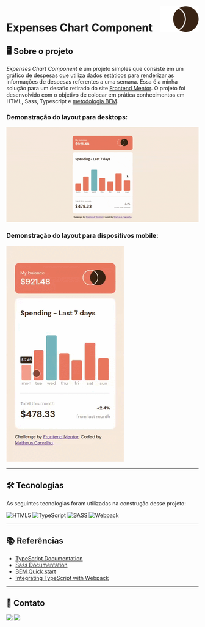 <a href="https://frontend-store-app.vercel.app/" target="_blank">
  <img src="./images/logo.svg" alt="Logo do projeto" align="right" width="100">
</a>

# Expenses Chart Component 
## 🖥 Sobre o projeto

_Expenses Chart Component_ é um projeto simples que consiste em um gráfico de despesas que utiliza dados estáticos para renderizar as informações de despesas referentes a uma semana. Essa é a minha solução para um desafio retirado do site [Frontend Mentor](https://www.frontendmentor.io/home). O projeto foi desenvolvido com o objetivo de colocar em prática conhecimentos em HTML, Sass, Typescript e [metodologia BEM](https://en.bem.info/methodology/).

### Demonstração do layout para desktops:
<img src="./assets/desktop-gif.gif" alt="Demonstração do app" >

### Demonstração do layout para dispositivos mobile:
<img src="./assets/mobile-gif.gif" alt="Demonstração do app" >

---
## 🛠️ Tecnologias
As seguintes tecnologias foram utilizadas na construção desse projeto:

![HTML5](https://img.shields.io/badge/html5-%23E34F26.svg?style=for-the-badge&logo=html5&logoColor=white&color=ec775f)
![TypeScript](https://img.shields.io/badge/typescript-%23007ACC.svg?style=for-the-badge&logo=typescript&logoColor=white&color=ec775f)
[![SASS](https://img.shields.io/badge/SASS-hotpink.svg?style=for-the-badge&logo=SASS&logoColor=white&color=ec775f)](https://sass-lang.com/)
![Webpack](https://img.shields.io/badge/webpack-%238DD6F9.svg?style=for-the-badge&logo=webpack&logoColor=white&color=ec775f)

---
## 📚 Referências 
- [TypeScript Documentation](https://www.typescriptlang.org/docs/)
- [Sass Documentation](https://sass-lang.com/documentation/)
- [BEM Quick start](https://en.bem.info/methodology/quick-start/)
- [Integrating TypeScript with Webpack](https://medium.com/jspoint/integrating-typescript-with-webpack-4534e840a02b)

---

## 📧 Contato
[![](https://img.shields.io/badge/LinkedIn-0077B5?style=for-the-badge&logo=linkedin&logoColor=white&color=ec775f)](https://www.linkedin.com/in/matheuscarvalhoscm/)
[![](https://img.shields.io/badge/Gmail-D14836?style=for-the-badge&logo=gmail&logoColor=white&color=ec775f)](mailtto:matheuscarvalhoscm@gmail.com)

